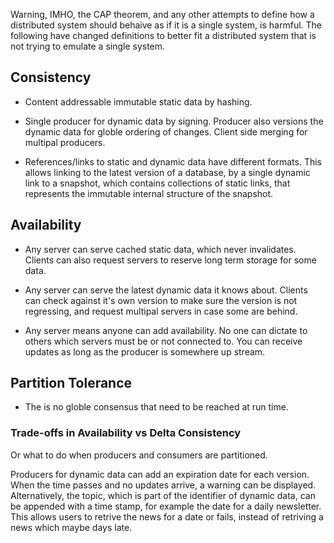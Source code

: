 Warning, IMHO, the CAP theorem, and any other attempts  to define how a distributed system should behaive as if it is a single system, is harmful. The following have changed definitions to better fit a distributed system that is not trying to emulate a single system.

## Consistency

- Content addressable immutable static data by hashing.

- Single producer for dynamic data by signing. Producer also versions the dynamic data for globle ordering of changes. Client side merging for multipal producers.

- References/links to static and dynamic data have different formats. This allows linking to the latest version of a database, by a single dynamic link to a snapshot, which contains collections of static links, that represents the immutable internal structure of the snapshot.

## Availability

- Any server can serve cached static data, which never invalidates. Clients can also request servers to reserve long term storage for some data.

- Any server can serve the latest dynamic data it knows about. Clients can check against it's own version to make sure the version is not regressing, and request multipal servers in case some are behind.

- Any server means anyone can add availability. No one can dictate to others which servers must be or not connected to. You can receive updates as long as the producer is somewhere up stream.

## Partition Tolerance

- The is no globle consensus that need to be reached at run time. 


### Trade-offs in Availability vs Delta Consistency
Or what to do when producers and consumers are partitioned. 

Producers for dynamic data can add an expiration date for each version. When the time passes and no updates arrive, a warning can be displayed. Alternatively, the topic, which is part of the identifier of dynamic data, can be appended with a time stamp, for example the date for a daily newsletter. This allows users to retrive the news for a date or fails, instead of retriving a news which maybe days late.
